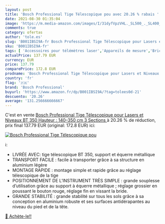 ```yaml
---
layout: post
title: 'Bosch Professional Tige Télescopique pou avec 20.26 % rabais '
date: 2021-08-30 01:35:04
image: 'https://m.media-amazon.com/images/I/31dyfVpzVHL._SL500_._SL400_.jpg'
comments: true
category: ofertas
author: 'tole.es'
slug: 'B001IBSI9A-fr Bosch Professional Tige Télescopique pour Lasers et...'
sku: 'B001IBSI9A-fr'
tags: [ 'Accessoires pour télémètres laser','Appareils de mesure','Bricolage','Outillage à main et électroportatif','Trépieds','Télémètres laser et accessoires','bosch professional', ]
actualPrice: 137.79 EUR
currency: EUR
price: 137.79
comparePrice: 172.8 EUR
prodname: 'Bosch Professional Tige Télescopique pour Lasers et Niveaux BT 350  Hauteur : 140–350 cm  3 Sections '
country: 'fr'
flag: '🇫🇷'
brand: 'Bosch Professional'
buyurl: 'https://www.amazon.fr/dp/B001IBSI9A/?tag=tolees0d-21'
descuento: '20.26'
average: '131.256666666667'
---
```


C'est en vente [Bosch Professional Tige Télescopique pour Lasers et Niveaux BT 350  Hauteur : 140–350 cm  3 Sections ](https://www.amazon.fr/dp/B001IBSI9A/?tag=tolees0d-21)  à  20.26 % de réduction, prix final  137.79 EUR (original: 172.8 EUR) ici:

[![Bosch Professional Tige Télescopique pou](https://m.media-amazon.com/images/I/31dyfVpzVHL._SL500_._SL400_.jpg)](https://www.amazon.fr/dp/B001IBSI9A/?tag=tolees0d-21)

ℹ️:

- LIVRÉE AVEC: tige télescopique BT 350, support et équerre métallique
- TRANSPORT FACILE : facile à transporter grâce à sa structure en aluminium légère
- MONTAGE RAPIDE : montage simple et rapide grâce au réglage télescopique de la tige
- POSITIONNEMENT DE L’INSTRUMENT TRÈS SIMPLE : grande souplesse d’utilisation grâce au support à équerre métallique ; réglage grossier en poussant le bouton rouge, réglage fin en vissant la bride.
- GRANDE STABILITÉ : grande stabilité sur tous les sols grâce à sa conception en aluminium robuste et ses surfaces antidérapantes au niveau du pied et de la tête.

[🛒 Achète-le!!](https://www.amazon.fr/dp/B001IBSI9A/?tag=tolees0d-21)
